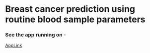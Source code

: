 # Breast cancer prediction using routine blood sample parameters

 
### See the app running on - 
[AppLink](df[df['doi']==row.doi])




